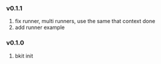 ### v0.1.1
1. fix runner, multi runners, use the same that context done
2. add runner example

### v0.1.0
1. bkit init